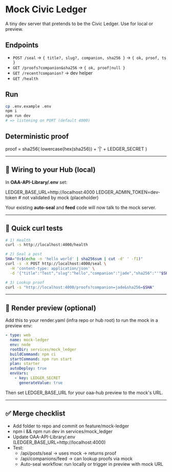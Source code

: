 # Mock Civic Ledger

A tiny dev server that pretends to be the Civic Ledger. Use for local or preview.

## Endpoints
- `POST /seal` → `{ title?, slug?, companion, sha256 }` → `{ ok, proof, ts }`
- `GET /proofs?companion&sha256` → `{ ok, proof|null }`
- `GET /recent?companion?` → dev helper
- `GET /health`

## Run
```bash
cp .env.example .env
npm i
npm run dev
# => listening on PORT (default 4000)
```

## Deterministic proof

proof = sha256( lowercase(hex(sha256)) + '|' + LEDGER_SECRET )

---

## 🔗 Wiring to your Hub (local)

In **OAA-API-Library/.env** set:

LEDGER_BASE_URL=http://localhost:4000
LEDGER_ADMIN_TOKEN=dev-token   # not validated by mock (placeholder)

Your existing **auto-seal** and **feed** code will now talk to the mock server.

---

## 🧪 Quick curl tests

```bash
# 1) Health
curl -s http://localhost:4000/health

# 2) Seal a post
SHA="0x$(echo -n 'hello world' | sha256sum | cut -d' ' -f1)"
curl -s -X POST http://localhost:4000/seal \
  -H 'content-type: application/json' \
  -d '{"title":"Test","slug":"hello","companion":"jade","sha256":"'"$SHA"'"}'

# 3) Lookup proof
curl -s "http://localhost:4000/proofs?companion=jade&sha256=$SHA"
```

---

## 🧭 Render preview (optional)

Add this to your render.yaml (infra repo or hub root) to run the mock in a preview env:

```yaml
- type: web
  name: mock-ledger
  env: node
  rootDir: services/mock_ledger
  buildCommand: npm ci
  startCommand: npm run start
  plan: starter
  autoDeploy: true
  envVars:
    - key: LEDGER_SECRET
      generateValue: true
```

Then set LEDGER_BASE_URL for your oaa-hub preview to the mock's URL.

---

## ✅ Merge checklist
- Add folder to repo and commit on feature/mock-ledger
- npm i && npm run dev in services/mock_ledger
- Update OAA-API-Library/.env (LEDGER_BASE_URL=http://localhost:4000)
- Test:
  - /api/posts/seal → uses mock → returns proof
  - /api/companions/feed → can lookup proofs via mock
  - Auto-seal workflow: run locally or trigger in preview with mock URL
